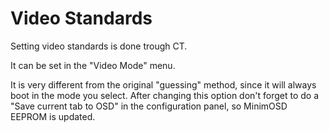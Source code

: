 # Video Standards #

Setting video standards is done trough CT.

It can be set in the "Video Mode" menu.


It is very different from the original "guessing" method, since it will always boot in the mode you select. After changing this option don't forget 
to do a "Save current tab to OSD" in the configuration panel, so MinimOSD EEPROM is updated.